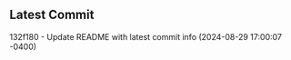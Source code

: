 
## Latest Commit
132f180 - Update README with latest commit info (2024-08-29 17:00:07 -0400) <Yunxi-Zhou>
